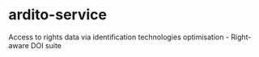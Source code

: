 # ardito-service
Access to rights data via identification technologies optimisation - Right-aware DOI suite 
